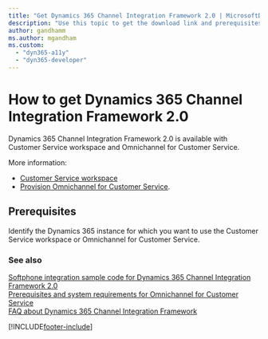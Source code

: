 ```yaml
---
title: "Get Dynamics 365 Channel Integration Framework 2.0 | MicrosoftDocs"
description: "Use this topic to get the download link and prerequisites for Dynamics 365 Channel Integration Framework 2.0."
author: gandhamm
ms.author: mgandham
ms.custom: 
  - "dyn365-a11y"
  - "dyn365-developer"
---
```


# How to get Dynamics 365 Channel Integration Framework 2.0

Dynamics 365 Channel Integration Framework 2.0 is available with Customer Service workspace and Omnichannel for Customer Service.

More information:

- [Customer Service workspace](../../../customer-service/implement/csw-overview.md)
- [Provision Omnichannel for Customer Service](../../../customer-service/implement/omnichannel-provision-license.md).

## Prerequisites

Identify the Dynamics 365 instance for which you want to use the Customer Service workspace or Omnichannel for Customer Service.

### See also

[Softphone integration sample code for Dynamics 365 Channel Integration Framework 2.0](sample-softphone-integration-v2.md)  
[Prerequisites and system requirements for Omnichannel for Customer Service](../../../customer-service/implement/system-requirements-omnichannel.md)  
[FAQ about Dynamics 365 Channel Integration Framework](../../faq-channel-integration-framework.md)  


[!INCLUDE[footer-include](../../../includes/footer-banner.md)]
